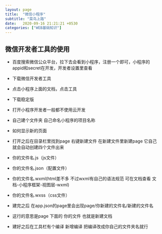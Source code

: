 ```yaml
---
layout: page
title:  "微信小程序"
subtitle: "菜鸟上路"
date:   2020-09-16 21:21:21 +0530
categories: ["WEB基础知识"]
---
```



## 微信开发者工具的使用
- 百度搜索微信公众平台，拉下去会看到小程序，注册一个即可，小程序的appid和secret在开发，开发者设置里查看
- 下载微信开发者工具
 - 点击小程序上面的文档，点击工具
 - 下载稳定版

 - 打开小程序开发者一般都不使用云开发
 - 自己建个文件夹 自己命名小程序的项目名称

- 如何显示新的页面 
 - 打开之后在目录栏里找到page 右键新建文件 在新建文件里新建page 它自己就会自动创建四个文件出来
 - 你的文件名.js（js文件）
 - 你的文件名.json（配置文件）
 - 你的文件名.wxml(html差不多 不过wxml有自己的语法规范 可在文档查看 文档-小程序框架-视图层-wxml)
 - 你的文件名.wxss（css文件）
 - 建完之后 在app.json的page里会出现page/你新建的文件名/新建的文件名
  - 这行的意思是page 下面的 你的文件 也就是新建文档
- 建好之后在工具栏有个编译 新增编译 把编译改成你自己的文件夹名就行